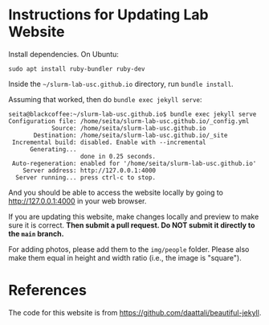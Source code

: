# Instructions for Updating Lab Website

Install dependencies. On Ubuntu:

```
sudo apt install ruby-bundler ruby-dev
```

Inside the `~/slurm-lab-usc.github.io` directory, run `bundle install`.

Assuming that worked, then do `bundle exec jekyll serve`:

```
seita@blackcoffee:~/slurm-lab-usc.github.io$ bundle exec jekyll serve
Configuration file: /home/seita/slurm-lab-usc.github.io/_config.yml
            Source: /home/seita/slurm-lab-usc.github.io
       Destination: /home/seita/slurm-lab-usc.github.io/_site
 Incremental build: disabled. Enable with --incremental
      Generating... 
                    done in 0.25 seconds.
 Auto-regeneration: enabled for '/home/seita/slurm-lab-usc.github.io'
    Server address: http://127.0.0.1:4000
  Server running... press ctrl-c to stop.
```

And you should be able to access the website locally by going to
http://127.0.0.1:4000 in your web browser. 

If you are updating this website, make changes locally and preview to make sure
it is correct. **Then submit a pull request. Do NOT submit it directly to the
`main` branch.**

For adding photos, please add them to the `img/people` folder. Please also make
them equal in height and width ratio (i.e., the image is "square").


# References

The code for this website is from https://github.com/daattali/beautiful-jekyll.
